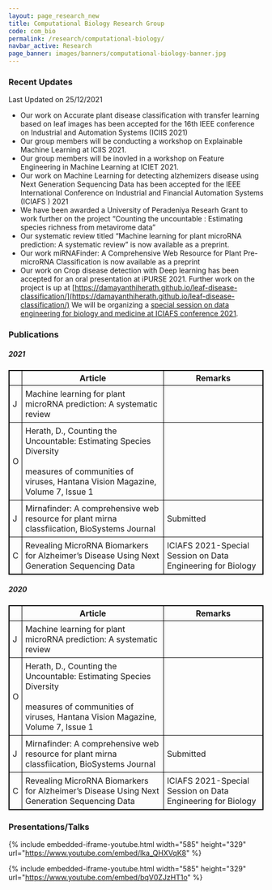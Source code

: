 ```yaml
---
layout: page_research_new
title: Computational Biology Research Group
code: com_bio
permalink: /research/computational-biology/
navbar_active: Research
page_banner: images/banners/computational-biology-banner.jpg
---
```


### Recent Updates

Last Updated on 25/12/2021

- Our work on Accurate plant disease classification with transfer learning based on leaf images has been accepted for the 16th IEEE conference on Industrial and Automation Systems (ICIIS 2021)
- Our group members will be conducting a workshop on Explainable Machine Learning at ICIIS 2021.
- Our group members will be inovled in a workshop on Feature Engineering in Machine Learning at ICIET 2021.
- Our work on Machine Learning for detecting alzhemizers disease using Next Generation Sequencing Data has been accepted for the IEEE International Conference on Industrial and Financial Automation Systems (ICIAFS ) 2021
- We have been awarded a University of Peradeniya Researh Grant to work further on the project “Counting the uncountable : Estimating species richness from metavirome data”
- Our systematic review titled “Machine learning for plant microRNA prediction: A systematic review” is now available as a preprint.
- Our work miRNAFinder: A Comprehensive Web Resource for Plant Pre-microRNA Classification is now available as a preprint
- Our work on Crop disease detection with Deep learning has been accepted for an oral presentation at iPURSE 2021. Further work on the project is up at [https://damayanthiherath.github.io/leaf-disease-classification/](https://damayanthiherath.github.io/leaf-disease-classification/)
  We will be organizing a [special session on data engineering for biology and medicine at ICIAFS conference 2021](http://spsr.sltc.ac.lk/events/iciafs-2021/for-authors/cfp-special-sessions/debm/).

### Publications

##### 2021

|     | Article                                                                                                                                                  | Remarks                                                     |
| --- | -------------------------------------------------------------------------------------------------------------------------------------------------------- | ----------------------------------------------------------- |
| J   | Machine learning for plant microRNA prediction: A systematic review                                                                                      |                                                             |
| O   | Herath, D., Counting the Uncountable: Estimating Species Diversity<br><br>measures of communities of viruses, Hantana Vision Magazine, Volume 7, Issue 1 |                                                             |
| J   | Mirnafinder: A comprehensive web resource for plant mirna classfiication, BioSystems Journal                                                             | Submitted                                                   |
| C   | Revealing MicroRNA Biomarkers for Alzheimer’s Disease Using Next Generation Sequencing Data                                                              | ICIAFS 2021-Special Session on Data Engineering for Biology |

##### 2020

|     | Article                                                                                                                                                  | Remarks                                                     |
| --- | -------------------------------------------------------------------------------------------------------------------------------------------------------- | ----------------------------------------------------------- |
| J   | Machine learning for plant microRNA prediction: A systematic review                                                                                      |                                                             |
| O   | Herath, D., Counting the Uncountable: Estimating Species Diversity<br><br>measures of communities of viruses, Hantana Vision Magazine, Volume 7, Issue 1 |                                                             |
| J   | Mirnafinder: A comprehensive web resource for plant mirna classfiication, BioSystems Journal                                                             | Submitted                                                   |
| C   | Revealing MicroRNA Biomarkers for Alzheimer’s Disease Using Next Generation Sequencing Data                                                              | ICIAFS 2021-Special Session on Data Engineering for Biology |

### Presentations/Talks

{% include embedded-iframe-youtube.html width="585" height="329" url="https://www.youtube.com/embed/lka_QHXVqK8" %}

{% include embedded-iframe-youtube.html width="585" height="329" url="https://www.youtube.com/embed/bqV0ZJzHT1o" %}

<style>
table, th, td {
    border: 1px solid black;
}
td{
    padding: 6px;
}
</style>
